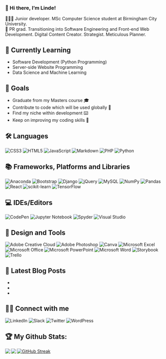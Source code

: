 ### 👋 Hi there, I’m Linde! ###

👩🏾‍💻 Junior developer. MSc Computer Science student at Birmingham City University. <br>
🌱 PR grad. Transitioning into Software Engineering and Front-end Web Development. Digital Content Creator. Strategist. Meticulous Planner.


## 👀 Currently Learning ##
* Software Development (Python Programming)
* Server-side Website Programming
* Data Science and Machine Learning

## 🎯 Goals ##
* Graduate from my Masters course 🎓
* Contribute to code which will be used globally 📱
* Find my niche within development ⌨️
* Keep on improving my coding skills 🚀

## 🛠 Languages ##
![CSS3](https://img.shields.io/badge/css3-%231572B6.svg?style=for-the-badge&logo=css3&logoColor=white)
![HTML5](https://img.shields.io/badge/html5-%23E34F26.svg?style=for-the-badge&logo=html5&logoColor=white)
![JavaScript](https://img.shields.io/badge/javascript-%23323330.svg?style=for-the-badge&logo=javascript&logoColor=%23F7DF1E)
![Markdown](https://img.shields.io/badge/markdown-%23000000.svg?style=for-the-badge&logo=markdown&logoColor=white)
![PHP](https://img.shields.io/badge/php-%23777BB4.svg?style=for-the-badge&logo=php&logoColor=white)
![Python](https://img.shields.io/badge/python-3670A0?style=for-the-badge&logo=python&logoColor=ffdd54)

## 📚 Frameworks, Platforms and Libraries ##
![Anaconda](https://img.shields.io/badge/Anaconda-%2344A833.svg?style=for-the-badge&logo=anaconda&logoColor=white)
![Bootstrap](https://img.shields.io/badge/bootstrap-%23563D7C.svg?style=for-the-badge&logo=bootstrap&logoColor=white)
![Django](https://img.shields.io/badge/django-%23092E20.svg?style=for-the-badge&logo=django&logoColor=white)
![jQuery](https://img.shields.io/badge/jquery-%230769AD.svg?style=for-the-badge&logo=jquery&logoColor=white)
![MySQL](https://img.shields.io/badge/mysql-%2300f.svg?style=for-the-badge&logo=mysql&logoColor=white)
![NumPy](https://img.shields.io/badge/numpy-%23013243.svg?style=for-the-badge&logo=numpy&logoColor=white)
![Pandas](https://img.shields.io/badge/pandas-%23150458.svg?style=for-the-badge&logo=pandas&logoColor=white)
![React](https://img.shields.io/badge/react-%2320232a.svg?style=for-the-badge&logo=react&logoColor=%2361DAFB)
![scikit-learn](https://img.shields.io/badge/scikit--learn-%23F7931E.svg?style=for-the-badge&logo=scikit-learn&logoColor=white)
![TensorFlow](https://img.shields.io/badge/TensorFlow-%23FF6F00.svg?style=for-the-badge&logo=TensorFlow&logoColor=white)

## 💻 IDEs/Editors ##
![CodePen](https://img.shields.io/badge/CodePen-white?style=for-the-badge&logo=codepen&logoColor=black)
![Jupyter Notebook](https://img.shields.io/badge/jupyter-%23FA0F00.svg?style=for-the-badge&logo=jupyter&logoColor=white)
![Spyder](https://img.shields.io/badge/Spyder-838485?style=for-the-badge&logo=spyder%20ide&logoColor=maroon)
![Visual Studio](https://img.shields.io/badge/Visual%20Studio-5C2D91.svg?style=for-the-badge&logo=visual-studio&logoColor=white)

## 🎨 Design and Tools ##
![Adobe Creative Cloud](https://img.shields.io/badge/Adobe%20Creative%20Cloud-DA1F26.svg?style=for-the-badge&logo=Adobe%20Creative%20Cloud&logoColor=white)
![Adobe Photoshop](https://img.shields.io/badge/adobe%20photoshop-%2331A8FF.svg?style=for-the-badge&logo=adobe%20photoshop&logoColor=white)
![Canva](https://img.shields.io/badge/Canva-%2300C4CC.svg?style=for-the-badge&logo=Canva&logoColor=white)
![Microsoft Excel](https://img.shields.io/badge/Microsoft_Excel-217346?style=for-the-badge&logo=microsoft-excel&logoColor=white)
![Microsoft Office](https://img.shields.io/badge/Microsoft_Office-D83B01?style=for-the-badge&logo=microsoft-office&logoColor=white)
![Microsoft PowerPoint](https://img.shields.io/badge/Microsoft_PowerPoint-B7472A?style=for-the-badge&logo=microsoft-powerpoint&logoColor=white)
![Microsoft Word](https://img.shields.io/badge/Microsoft_Word-2B579A?style=for-the-badge&logo=microsoft-word&logoColor=white)
![Storybook](https://img.shields.io/badge/-Storybook-FF4785?style=for-the-badge&logo=storybook&logoColor=white)
![Trello](https://img.shields.io/badge/Trello-%23026AA7.svg?style=for-the-badge&logo=Trello&logoColor=white)

## 📕 Latest Blog Posts ##
* 
* 
* 

## 🤝🏻 Connect with me ##
![LinkedIn](https://img.shields.io/badge/linkedin-%230077B5.svg?style=for-the-badge&logo=linkedin&logoColor=white)
![Slack](https://img.shields.io/badge/Slack-4A154B?style=for-the-badge&logo=slack&logoColor=white)
![Twitter](https://img.shields.io/badge/@codinglinde-%231DA1F2.svg?style=for-the-badge&logo=Twitter&logoColor=white)
![WordPress](https://img.shields.io/badge/WordPress-%23117AC9.svg?style=for-the-badge&logo=WordPress&logoColor=white)

## 🏆 My Github Stats: ##
[![GitHub Streak](http://github-readme-streak-stats.herokuapp.com?user=codinglinde&theme=monokai&hide_border=true&date_format=M%20j%5B%2C%20Y%5D)](https://git.io/streak-stats)
<a href="https://github-readme-stats.vercel.app/api?username=codinglinde&theme=monokai">
  <img  align="left" src="https://github-readme-stats.vercel.app/api?username=codinglinde&count_private=true&show_icons=true&theme=monokai" />
  </a>
<a href="https://github-readme-stats.vercel.app/api/top-langs/?username=codinglinde&hide=php&theme=monokai">
  <img align="left" src="https://github-readme-stats.vercel.app/api/top-langs/?username=codinglinde&hide=php&theme=monokai" />
</a>
